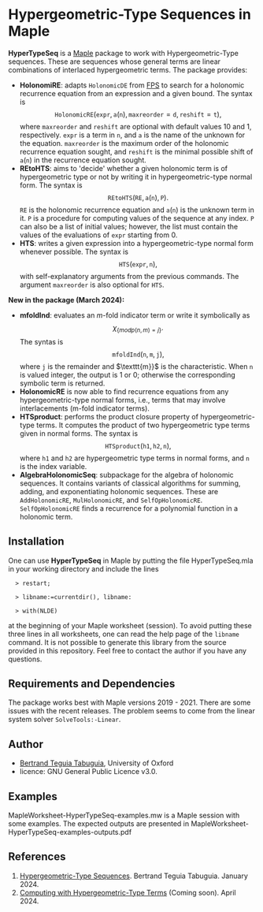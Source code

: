 # Hypergeometric-Type Sequences in Maple

**HyperTypeSeq** is a [Maple](https://www.maplesoft.com/) package to work with Hypergeometric-Type sequences. These are sequences whose general terms are linear combinations of interlaced hypergeometric terms. The package provides:

- **HolonomiRE**: adapts $\texttt{HolonomicDE}$ from [FPS](https://www.mathematik.uni-kassel.de/~bteguia/FPS_webpage/FPS.htm) to search for a holonomic recurrence equation from an expression and a given bound. The syntax is
    $$\texttt{HolonomicRE}(\texttt{expr},\texttt{a}(\texttt{n}),\texttt{maxreorder}=\texttt{d},\texttt{reshift}=\texttt{t}),$$
where $\texttt{maxreorder}$ and $\texttt{reshift}$ are optional with default values $10$ and $1$, respectively. $\texttt{expr}$ is a term in $\texttt{n}$, and $\texttt{a}$ is the name of the unknown for the equation. $\texttt{maxreorder}$ is the maximum order of the holonomic recurrence equation sought, and $\texttt{reshift}$ is the minimal possible shift of $\texttt{a}(\texttt{n})$ in the recurrence equation sought.
- **REtoHTS**: aims to 'decide' whether a given holonomic term is of hypergeometric type or not by writing it in hypergeometric-type normal form. The syntax is
    $$\texttt{REtoHTS}(\texttt{RE},\texttt{a}(\texttt{n}),\texttt{P}).$$
$\texttt{RE}$ is the holonomic recurrence equation and $\texttt{a}(\texttt{n})$ is the unknown term in it. $\texttt{P}$ is a procedure for computing values of the sequence at any index. $\texttt{P}$ can also be a list of initial values; however, the list must contain the values of the evaluations of $\texttt{expr}$ starting from $0$.
- **HTS**: writes a given expression into a hypergeometric-type normal form whenever possible. The syntax is
    $$\texttt{HTS}(\texttt{expr},\texttt{n}),$$
with self-explanatory arguments from the previous commands. The argument $\texttt{maxreorder}$ is also optional for $\texttt{HTS}$.

**New in the package (March 2024):**
- **mfoldInd**: evaluates an $m$-fold indicator term or write it symbolically as
    $$\chi_{\left\{modp \left(n,m\right)=j\right\}}.$$
The syntas is
    $$\texttt{mfoldInd}(\texttt{n},\texttt{m},\texttt{j}),$$
where $\texttt{j}$ is the remainder and $\texttt{m}}$ is the characteristic. When $\texttt{n}$ is valued integer, the output is 1 or 0; otherwise the corresponding symbolic term is returned.
- **HolonomicRE** is now able to find recurrence equations from any hypergeometric-type normal forms, i.e., terms that may involve interlacements (m-fold indicator terms).
- **HTSproduct**: performs the product closure property of hypergeometric-type terms. It computes the product of two hypergeometric type terms given in normal forms. The syntax is
$$\texttt{HTSproduct}(\texttt{h1},\texttt{h2},\texttt{n}),$$
where $\texttt{h1}$ and $\texttt{h2}$ are hypergeometric type terms in normal forms, and $\texttt{n}$ is the index variable.
- **AlgebraHolonomicSeq**: subpackage for the algebra of holonomic sequences. It contains variants of classical algorithms for summing, adding, and exponentiating holonomic sequences. These are $\texttt{AddHolonomicRE}$, $\texttt{MulHolonomicRE}$, and $\texttt{SelfOpHolonomicRE}$. $\texttt{SelfOpHolonomicRE}$ finds a recurrence for a polynomial function in a holonomic term.

## Installation

One can use **HyperTypeSeq** in Maple by putting the file HyperTypeSeq.mla in your working directory and include the lines
```
  > restart;

  > libname:=currentdir(), libname:

  > with(NLDE)
```
at the beginning of your Maple worksheet (session). To avoid putting these three lines in all worksheets, one can read the help page of the $\texttt{libname}$ command. It is not possible to generate this library from the source provided in this repository. Feel free to contact the author if you have any questions.

## Requirements and Dependencies

The package works best with Maple versions 2019 - 2021. There are some issues with the recent releases. The problem seems to come from the linear system solver $\texttt{SolveTools:-Linear}$.

## Author

- [Bertrand Teguia Tabuguia](https://bertrandteguia.com), University of Oxford
- licence: GNU General Public Licence v3.0.

## Examples

MapleWorksheet-HyperTypeSeq-examples.mw is a Maple session with some examples. The expected outputs are presented in MapleWorksheet-HyperTypeSeq-examples-outputs.pdf

## References

1. [Hypergeometric-Type Sequences](https://arxiv.org/abs/2401.00256). Bertrand Teguia Tabuguia. January 2024.
2. [Computing with Hypergeometric-Type Terms](https://) (Coming soon). April 2024.


